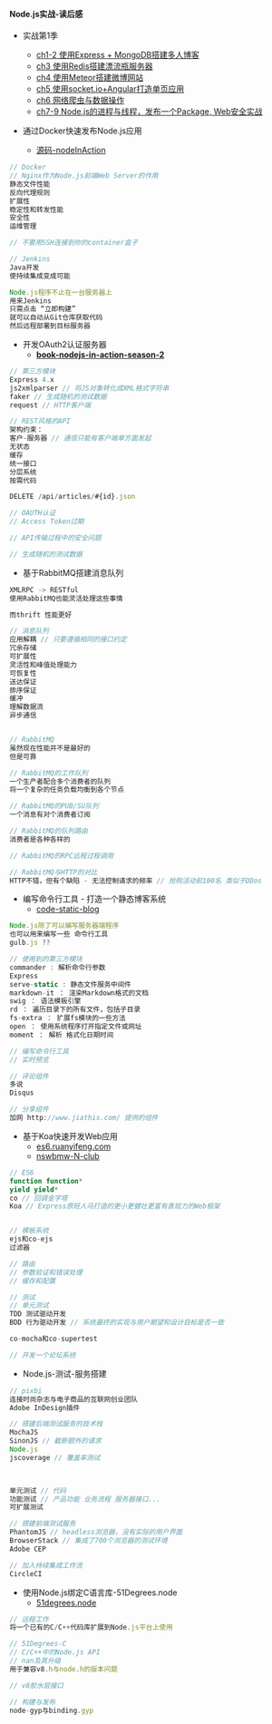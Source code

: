 #### Node.js实战-读后感

* 实战第1季

  * [ch1-2 使用Express + MongoDB搭建多人博客](https://github.com/nswbmw/N-blog)
  * [ch3 使用Redis搭建漂流瓶服务器 ](https://github.com/nswbmw/N-drifter) 
  * [ch4 使用Meteor搭建微博网站 ](https://github.com/nswbmw/N-weibo) 
  * [ch5 使用socket.io+Angular打造单页应用 ](https://github.com/island205/technode-tutorial) 
  * [ch6 网络爬虫与数据操作 ](https://github.com/leizongmin/book-crawler-mysql-cron) 
  * [ch7-9  Node.js的进程与线程，发布一个Package, Web安全实战](https://github.com/DoubleSpout/threadAndPackage)

* 通过Docker快速发布Node.js应用

  * [源码-nodeInAction](https://github.com/DoubleSpout/nodeInAction)

```js
// Docker
// Nginx作为Node.js前端Web Server的作用
静态文件性能
反向代理规则
扩展性
稳定性和转发性能
安全性
运维管理

// 不要用SSH连接到你的container盒子

// Jenkins
Java开发 
使持续集成变成可能

Node.js程序不止在一台服务器上
用来Jenkins
只需点击 “立即构建”
就可以自动从Git仓库获取代码
然后远程部署到目标服务器
```

* 开发OAuth2认证服务器
  * [**book-nodejs-in-action-season-2**](https://github.com/leizongmin/book-nodejs-in-action-season-2)

```js
// 第三方模块
Express 4.x
js2xmlparser // 将JS对象转化成XML格式字符串
faker // 生成随机的测试数据
request // HTTP客户端

// REST风格的API
架构约束：
客户-服务器 // 通信只能有客户端单方面发起
无状态
缓存
统一接口
分层系统
按需代码

DELETE /api/articles/#{id}.json

// OAUTH认证
// Access Token过期

// API传输过程中的安全问题

// 生成随机的测试数据
```

* 基于RabbitMQ搭建消息队列

```js
XMLRPC -> RESTful
使用RabbitMQ也能灵活处理这些事情

而thrift 性能更好

// 消息队列
应用解耦 // 只要遵循相同的接口约定
冗余存储
可扩展性
灵活性和峰值处理能力
可恢复性
送达保证
排序保证
缓冲
理解数据流
异步通信


// RabbitMQ
虽然现在性能并不是最好的
但是可靠

// RabbitMQ的工作队列
一个生产者配合多个消费者的队列
将一个复杂的任务负载均衡到各个节点

// RabbitMQ的PUB/SU队列
一个消息有对个消费者订阅

// RabbitMQ的队列路由
消费者是各种各样的

// RabbitMQ的RPC远程过程调用

// RabbitMQ与HTTP的对比
HTTP不错，但有个缺陷 - 无法控制请求的频率 // 抢购活动前100名 类似于DDos
```

* 编写命令行工具 - 打造一个静态博客系统
  * [code-static-blog](https://github.com/leizongmin/book-nodejs-in-action-season-2/tree/master/static-blog)

```js
Node.js除了可以编写服务器端程序
也可以用来编写一些 命令行工具
gulb.js ??

// 使用到的第三方模块
commander : 解析命令行参数
Express
serve-static : 静态文件服务中间件
markdown-it ： 渲染Markdown格式的文档
swig ： 语法模板引擎
rd ： 遍历目录下的所有文件，包括子目录
fs-extra ： 扩展fs模块的一些方法
open ： 使用系统程序打开指定文件或网址
moment ： 解析 格式化日期时间

// 编写命令行工具
// 实时预览

// 评论组件
多说
Disqus

// 分享组件
加网 http://www.jiathis.com/ 提供的组件
```

* 基于Koa快速开发Web应用
  * [es6.ruanyifeng.com](http://es6.ruanyifeng.com/)
  * [nswbmw-N-club](https://github.com/nswbmw/N-club)

```js
// ES6
function function*
yield yield*
co // 回调金字塔
Koa // Express原班人马打造的更小更健壮更富有表现力的Web框架


// 模板系统
ejs和co-ejs
过滤器

// 路由
// 参数验证和错误处理
// 缓存和配置

// 测试
// 单元测试
TDD 测试驱动开发 
BDD 行为驱动开发 // 系统最终的实现与用户期望和设计目标是否一致

co-mocha和co-supertest

// 开发一个论坛系统
```

* Node.js-测试-服务搭建

```js
// pixbi
连接时尚杂志与电子商品的互联网创业团队
Adobe InDesign插件

// 搭建后端测试服务的技术栈
MochaJS
SinonJS // 截断额外的请求
Node.js
jscoverage // 覆盖率测试


 
单元测试 // 代码
功能测试 // 产品功能 业务流程 服务器接口...
可扩展测试

// 搭建前端测试服务
PhantomJS // headless浏览器，没有实际的用户界面
BrowserStack // 集成了700个浏览器的测试环境
Adobe CEP

// 加入持续集成工作流
CircleCI
```

* 使用Node.js绑定C语言库-51Degrees.node
  * [51degrees.node](https://github.com/51Degrees/51degrees.node)

```js
// 远程工作
将一个已有的C/C++代码库扩展到Node.js平台上使用

// 51Degrees-C
// C/C++中的Node.js API
// nan及其升级
用于兼容v8.h与node.h的版本问题

// v8胶水层接口

// 构建与发布
node-gyp与binding.gyp
```



